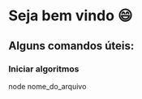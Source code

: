 # Seja bem vindo :smile:

<h2>Alguns comandos úteis:</h2>
<h3>Iniciar algoritmos</h3>
 <p>node nome_do_arquivo</p>
